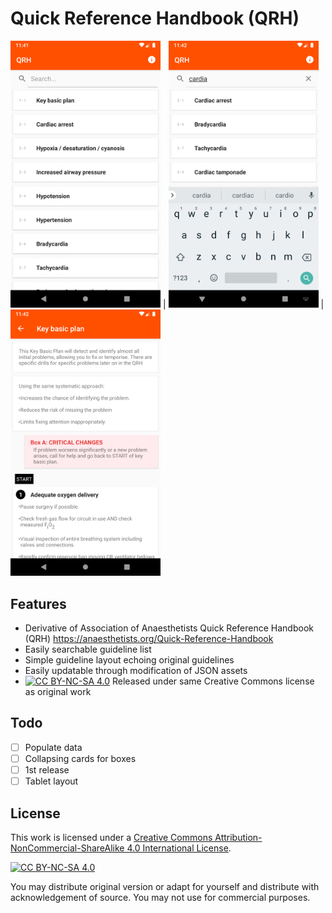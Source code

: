 # Quick Reference Handbook (QRH)

<img src="./readme/screenshot1.png" width="240px"> | <img src="./readme/screenshot2.png" width="240px"> | <img src="./readme/screenshot3.png" width="240px">

## Features
- Derivative of Association of Anaesthetists Quick Reference Handbook (QRH) https://anaesthetists.org/Quick-Reference-Handbook
- Easily searchable guideline list
- Simple guideline layout echoing original guidelines
- Easily updatable through modification of JSON assets
- [![CC BY-NC-SA 4.0][cc-by-nc-sa-shield]][cc-by-nc-sa] Released under same Creative Commons license as original work

## Todo
- [ ] Populate data
- [ ] Collapsing cards for boxes
- [ ] 1st release
- [ ] Tablet layout

## License
This work is licensed under a [Creative Commons Attribution-NonCommercial-ShareAlike 4.0
International License][cc-by-nc-sa].

[![CC BY-NC-SA 4.0][cc-by-nc-sa-image]][cc-by-nc-sa]

[cc-by-nc-sa]: http://creativecommons.org/licenses/by-nc-sa/4.0/
[cc-by-nc-sa-image]: https://licensebuttons.net/l/by-nc-sa/4.0/88x31.png
[cc-by-nc-sa-shield]: https://img.shields.io/badge/License-CC%20BY--NC%20SA%204.0-lightgrey.svg

You may distribute original version or adapt for yourself and distribute with acknowledgement of source. 
You may not use for commercial purposes.
